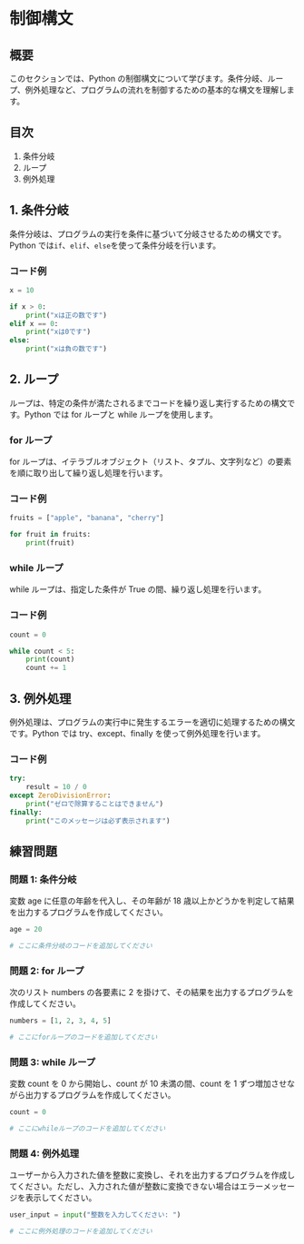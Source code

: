 # 制御構文

## 概要

このセクションでは、Python の制御構文について学びます。条件分岐、ループ、例外処理など、プログラムの流れを制御するための基本的な構文を理解します。

## 目次

1. 条件分岐
2. ループ
3. 例外処理

## 1. 条件分岐

条件分岐は、プログラムの実行を条件に基づいて分岐させるための構文です。Python では`if`、`elif`、`else`を使って条件分岐を行います。

### コード例

```python
x = 10

if x > 0:
    print("xは正の数です")
elif x == 0:
    print("xは0です")
else:
    print("xは負の数です")
```

## 2. ループ

ループは、特定の条件が満たされるまでコードを繰り返し実行するための構文です。Python では for ループと while ループを使用します。

### for ループ

for ループは、イテラブルオブジェクト（リスト、タプル、文字列など）の要素を順に取り出して繰り返し処理を行います。

### コード例

```py
fruits = ["apple", "banana", "cherry"]

for fruit in fruits:
    print(fruit)
```

### while ループ

while ループは、指定した条件が True の間、繰り返し処理を行います。

### コード例

```py
count = 0

while count < 5:
    print(count)
    count += 1
```

## 3. 例外処理

例外処理は、プログラムの実行中に発生するエラーを適切に処理するための構文です。Python では try、except、finally を使って例外処理を行います。

### コード例

```py
try:
    result = 10 / 0
except ZeroDivisionError:
    print("ゼロで除算することはできません")
finally:
    print("このメッセージは必ず表示されます")
```

## 練習問題

### 問題 1: 条件分岐

変数 age に任意の年齢を代入し、その年齢が 18 歳以上かどうかを判定して結果を出力するプログラムを作成してください。

```py
age = 20

# ここに条件分岐のコードを追加してください
```

### 問題 2: for ループ

次のリスト numbers の各要素に 2 を掛けて、その結果を出力するプログラムを作成してください。

```py
numbers = [1, 2, 3, 4, 5]

# ここにforループのコードを追加してください
```

### 問題 3: while ループ

変数 count を 0 から開始し、count が 10 未満の間、count を 1 ずつ増加させながら出力するプログラムを作成してください。

```py
count = 0

# ここにwhileループのコードを追加してください
```

### 問題 4: 例外処理

ユーザーから入力された値を整数に変換し、それを出力するプログラムを作成してください。ただし、入力された値が整数に変換できない場合はエラーメッセージを表示してください。

```py
user_input = input("整数を入力してください: ")

# ここに例外処理のコードを追加してください
```
